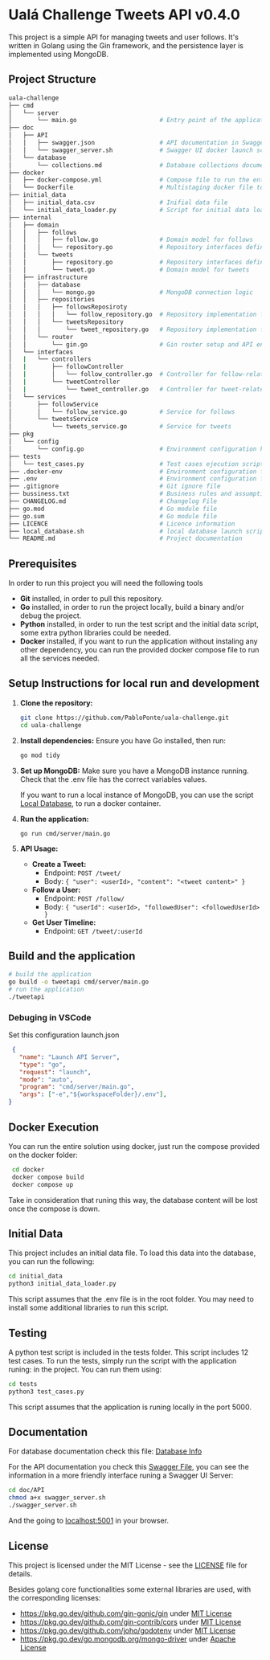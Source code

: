 # Ualá Challenge Tweets API v0.4.0

This project is a simple API for managing tweets and user follows.
It's written in Golang using the Gin framework, and the persistence layer is implemented using MongoDB.

## Project Structure

```bash
uala-challenge
├── cmd
│   └── server
│       └── main.go                       # Entry point of the application, server start
├── doc
│   ├── API
│   │   ├── swagger.json                  # API documentation in Swagger format
│   │   └── swagger_server.sh             # Swagger UI docker launch script
│   └── database
│       └── collections.md                # Database collections documentation
├── docker
│   ├── docker-compose.yml                # Compose file to run the entire solution
│   └── Dockerfile                        # Multistaging docker file to build and run the API
├── initial_data
│   ├── initial_data.csv                  # Inifial data file
│   └── initial_data_loader.py            # Script for initial data load
├── internal
│   ├── domain
│   │   ├── follows
│   │   │   ├── follow.go                 # Domain model for follows
│   │   │   └── repository.go             # Repository interfaces definitions for follows
│   │   └── tweets
│   │       ├── repository.go             # Repository interfaces definitions for follows
│   │       └── tweet.go                  # Domain model for tweets
│   ├── infrastructure
│   │   ├── database
│   │   │   └── mongo.go                  # MongoDB connection logic
│   │   ├── repositories
│   │   │   ├── followsReposiroty
│   │   │   │   └── follow_repository.go  # Repository implementation for follows
│   │   │   └── tweetsRepository
│   │   │       └── tweet_repository.go   # Repository implementation for tweets
│   │   └── router
│   │       └── gin.go                    # Gin router setup and API endpoints
│   └── interfaces
│   |   └── controllers
│   |       ├── followController
│   |       │   └── follow_controller.go  # Controller for follow-related requests
│   |       └── tweetController
│   |           └── tweet_controller.go   # Controller for tweet-related requests
│   └── services
│       ├── followService
│       │   └── follow_service.go         # Service for follows
│       └── tweetsService
│           └── tweets_service.go         # Service for tweets
├── pkg
│   └── config
│       └── config.go                     # Environment configuration handler
├── tests
│   └── test_cases.py                     # Test cases ejecution script
├── .docker-env                           # Environment configuration file for docker execution
├── .env                                  # Environment configuration file for local execution
├── .gitignore                            # Git ignore file 
├── bussiness.txt                         # Business rules and assumptions
├── CHANGELOG.md                          # Changelog File
├── go.mod                                # Go module file
├── go.sum                                # Go module file
├── LICENCE                               # Licence information
├── local_database.sh                     # local database launch script
└── README.md                             # Project documentation
```

## Prerequisites
In order to run this project you will need the following tools
* **Git** installed, in order to pull this repository.
* **Go** installed, in order to run the project locally, build a binary and/or debug the project.
* **Python** installed, in order to run the test script and the initial data script, some extra python libraries could be needed.
* **Docker** installed, if you want to run the application without instaling any other dependency, you can run the provided docker compose file to run all the services needed.

## Setup Instructions for local run and development

1. **Clone the repository:**
   ```bash
   git clone https://github.com/PabloPonte/uala-challenge.git
   cd uala-challenge
   ```

2. **Install dependencies:**
   Ensure you have Go installed, then run:
   ```bash
   go mod tidy
   ```

3. **Set up MongoDB:**
   Make sure you have a MongoDB instance running. Check that the .env file has the correct variables values.
   
   If you want to run a local instance of MongoDB, you can use the script [Local Database](local_database.sh), to run a docker container.

4. **Run the application:**
   ```
   go run cmd/server/main.go
   ```

5. **API Usage:**
   - **Create a Tweet:**
     - Endpoint: `POST /tweet/`
     - Body: `{ "user": <userId>, "content": "<tweet content>" }`
   - **Follow a User:**
     - Endpoint: `POST /follow/`
     - Body: `{ "userId": <userId>, "followedUser": <followedUserId> }`
   - **Get User Timeline:**
     - Endpoint: `GET /tweet/:userId`

## Build and the application
```bash
# build the application
go build -o tweetapi cmd/server/main.go
# run the application
./tweetapi
```

### Debuging in VSCode
Set this configuration launch.json
```json
 {
   "name": "Launch API Server",
   "type": "go",
   "request": "launch",
   "mode": "auto",
   "program": "cmd/server/main.go",
   "args": ["-e","${workspaceFolder}/.env"],
}
```

## Docker Execution
You can run the entire solution using docker, just run the compose provided on the docker folder:

```bash
 cd docker
 docker compose build
 docker compose up
```

Take in consideration that runing this way, the database content will be lost once the compose is down.

## Initial Data
This project includes an initial data file. To load this data into the database, you can run the following:

```bash
cd initial_data
python3 initial_data_loader.py
```

This script assumes that the .env file is in the root folder.
You may need to install some additional libraries to run this script.

## Testing

A python test script is included in the tests folder. This script includes 12 test cases. To run the tests, simply run the script with the application runing:
 in the project. You can run them using:

```bash
cd tests
python3 test_cases.py
```
This script assumes that the application is runing locally in the port 5000.

## Documentation

For database documentation check this file: [Database Info](/doc/database/collections.md)

For the API documentation you check this [Swagger File](/doc/API/swagger.json), you can see the information in a more friendly interface runing a Swagger UI Server:
```bash
cd doc/API
chmod a+x swagger_server.sh
./swagger_server.sh
```
And the going to [localhost:5001](http://localhost:5001) in your browser.


## License

This project is licensed under the MIT License - see the [LICENSE](LICENSE) file for details.

Besides golang core functionalities some external libraries are used, with the corresponding licenses:

* https://pkg.go.dev/github.com/gin-gonic/gin under [MIT License](https://github.com/gin-gonic/gin/blob/master/LICENSE)
* https://pkg.go.dev/github.com/gin-contrib/cors under [MIT License](https://github.com/gin-contrib/cors/blob/master/LICENSE)
* https://pkg.go.dev/github.com/joho/godotenv under [MIT License](https://github.com/joho/godotenv/blob/main/LICENCE)    
* https://pkg.go.dev/go.mongodb.org/mongo-driver under [Apache License](https://github.com/mongodb/mongo-go-driver/blob/master/LICENSE)



